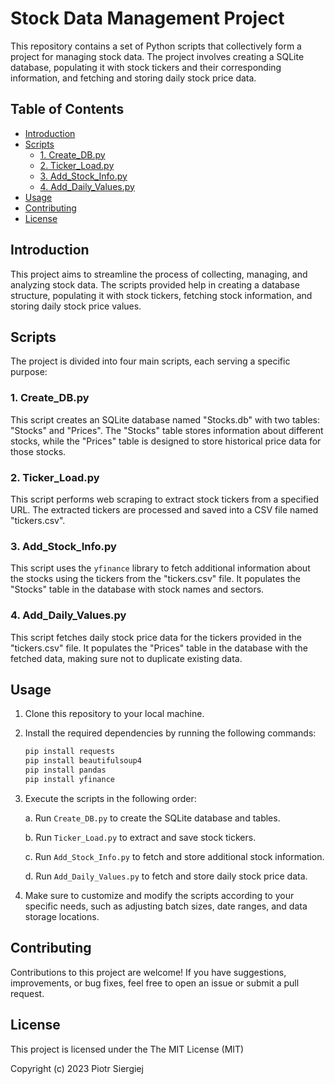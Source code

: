 # Stock Data Management Project

This repository contains a set of Python scripts that collectively form a project for managing stock data. The project involves creating a SQLite database, populating it with stock tickers and their corresponding information, and fetching and storing daily stock price data.

## Table of Contents

- [Introduction](#introduction)
- [Scripts](#scripts)
  - [1. Create_DB.py](#1-create_dbpy)
  - [2. Ticker_Load.py](#2-ticker_loadpy)
  - [3. Add_Stock_Info.py](#3-add_stock_infopy)
  - [4. Add_Daily_Values.py](#4-add_daily_valuespy)
- [Usage](#usage)
- [Contributing](#contributing)
- [License](#license)

## Introduction

This project aims to streamline the process of collecting, managing, and analyzing stock data. The scripts provided help in creating a database structure, populating it with stock tickers, fetching stock information, and storing daily stock price values.

## Scripts

The project is divided into four main scripts, each serving a specific purpose:

### 1. Create_DB.py

This script creates an SQLite database named "Stocks.db" with two tables: "Stocks" and "Prices". The "Stocks" table stores information about different stocks, while the "Prices" table is designed to store historical price data for those stocks.

### 2. Ticker_Load.py

This script performs web scraping to extract stock tickers from a specified URL. The extracted tickers are processed and saved into a CSV file named "tickers.csv".

### 3. Add_Stock_Info.py

This script uses the `yfinance` library to fetch additional information about the stocks using the tickers from the "tickers.csv" file. It populates the "Stocks" table in the database with stock names and sectors.

### 4. Add_Daily_Values.py

This script fetches daily stock price data for the tickers provided in the "tickers.csv" file. It populates the "Prices" table in the database with the fetched data, making sure not to duplicate existing data.

## Usage

1. Clone this repository to your local machine.

2. Install the required dependencies by running the following commands:

   ```bash
   pip install requests
   pip install beautifulsoup4
   pip install pandas
   pip install yfinance
   ```

3. Execute the scripts in the following order:

   a. Run `Create_DB.py` to create the SQLite database and tables.

   b. Run `Ticker_Load.py` to extract and save stock tickers.

   c. Run `Add_Stock_Info.py` to fetch and store additional stock information.

   d. Run `Add_Daily_Values.py` to fetch and store daily stock price data.

4. Make sure to customize and modify the scripts according to your specific needs, such as adjusting batch sizes, date ranges, and data storage locations.

## Contributing

Contributions to this project are welcome! If you have suggestions, improvements, or bug fixes, feel free to open an issue or submit a pull request.

## License

This project is licensed under the The MIT License (MIT)

Copyright (c) 2023 Piotr Siergiej
